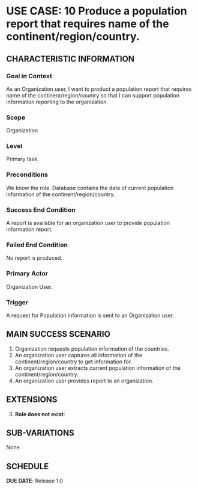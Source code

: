 # USE CASE: 10 Produce a population report that requires name of the continent/region/country.

## CHARACTERISTIC INFORMATION

### Goal in Context

As an Organization user, I want to product a population report that requires name of the continent/region/country so that I can support population information reporting to the organization.

### Scope

Organization

### Level

Primary task.

### Preconditions

We know the role.  Database contains the data of current population information of the continent/region/country.

### Success End Condition

A report is available for an organization user to provide population information report.

### Failed End Condition

No report is produced.

### Primary Actor

Organization User.

### Trigger

A request for Population information is sent to an Organization user.

## MAIN SUCCESS SCENARIO

1. Organization requests population information of the countries.
2. An organization user captures all information of the continent/region/country to get information for.
3. An organization user extracts current population information of the continent/region/country.
4. An organization user provides report to an organization.

## EXTENSIONS

3. **Role does not exist**:

## SUB-VARIATIONS

None.

## SCHEDULE

**DUE DATE**: Release 1.0
